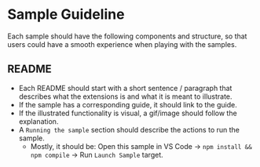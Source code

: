 # Sample Guideline

Each sample should have the following components and structure, so that users could have a smooth experience when playing with the samples.

## README

- Each README should start with a short sentence / paragraph that describes what the extensions is and what it is meant to illustrate.
- If the sample has a corresponding guide, it should link to the guide.
- If the illustrated functionality is visual, a gif/image should follow the explanation.
- A `Running the sample` section should describe the actions to run the sample.
  - Mostly, it should be: Open this sample in VS Code -> `npm install && npm compile` -> Run `Launch Sample` target.
